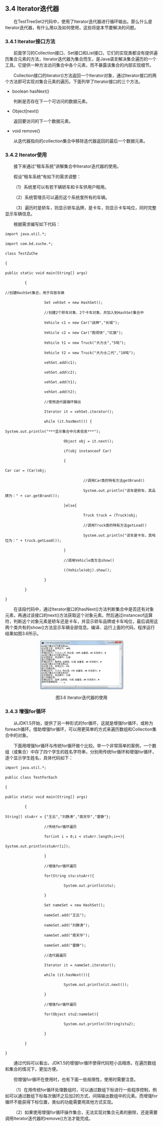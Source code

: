 ## 3.4  Iterator迭代器




&emsp;&emsp;在TestTreeSet2代码中，使用了Iterator迭代器进行循环输出。那么什么是Iterator迭代器，有什么用以及如何使用，这些将是本节要解决的问题。

### 3.4.1  Iterator接口方法  

&emsp;&emsp;前面学习的Collection接口、Set接口和List接口，它们的实现类都没有提供遍历集合元素的方法，Iterator迭代器为集合而生，是Java语言解决集合遍历的一个工具。它提供一种方法访问集合中各个元素，而不暴露该集合的内部实现细节。

&emsp;&emsp;Collection接口的iterator()方法返回一个Iterator对象，通过Iterator接口的两个方法即可实现对集合元素的遍历。下面列举了Iterator接口的三个方法。

- boolean hasNext()

&emsp;&emsp;判断是否存在下一个可访问的数据元素。

- Object[next()

&emsp;&emsp;返回要访问的下一个数据元素。

- void remove()

&emsp;&emsp;从迭代器指向的collection集合中移除迭代器返回的最后一个数据元素。

### 3.4.2  Iterator使用  

&emsp;&emsp;接下来通过“租车系统”讲解集合中Iterator迭代器的使用。

&emsp;&emsp;假设“租车系统”有如下的需求调整：

&emsp;&emsp;（1）系统里可以有若干辆轿车和卡车供用户租用。

&emsp;&emsp;（2）系统管理员可以遍历这个系统里所有的车辆。

&emsp;&emsp;（3）遍历时是轿车，则显示轿车品牌，是卡车，则显示卡车吨位，同时完整显示车辆信息。

&emsp;&emsp;根据需求编写如下代码：


```
import java.util.*;

import com.bd.zuche.*;

class TestZuChe 

{

public static void main(String[] args) 

​         {

//创建HashSet集合，用于存放车辆

​                  Set vehSet = new HashSet();

​                  //创建2个轿车对象、2个卡车对象，并加入到HashSet集合中

​                  Vehicle c1 = new Car("战神","长城");

​                  Vehicle c2 = new Car("跑得快","红旗");

​                  Vehicle t1 = new Truck("大力士","5吨");

​                  Vehicle t2 = new Truck("大力士二代","10吨");

​                  vehSet.add(c1);

​                  vehSet.add(c2);

​                  vehSet.add(t1);

​                  vehSet.add(t2);

​                  //使用迭代器循环输出

​                  Iterator it = vehSet.iterator();

​                  while (it.hasNext()) {

System.out.println("***显示集合中元素信息***");

​                           Object obj = it.next();

​                           if(obj instanceof Car)

​                           {

Car car = (Car)obj;

​                                    //调用Car类的特有方法getBrand()

​                                    System.out.println("该车是轿车，其品牌为：" + car.getBrand());

​                           }else{

​                                    Truck truck = (Truck)obj;

​                                    //调用Truck类的特有方法getLoad()

​                                    System.out.println("该车是卡车，其吨位为：" + truck.getLoad());

​                           }

​                           //调用Vehicle类方法show()

​                           ((Vehicle)obj).show();

​                  }

​         }

}
```


&emsp;&emsp;在该段代码中，通过Iterator接口的hasNext()方法判断集合中是否还有对象元素，再通过该接口的next()方法获取这个对象元素。然后通过instanceof运算符，判断这个对象元素是轿车还是卡车，并显示轿车品牌或卡车吨位，最后调用这两个类共有的show()方法显示车辆全部信息。编译、运行上面的代码，程序运行结果如图3.6所示。




<p align="center"><img src="../../img/d3z/tu3.6.png" /></p>  
<p align="center">图3.6  Iterator迭代器的使用</p>  



### 3.4.3  增强for循环  

&emsp;&emsp;从JDK1.5开始，提供了另一种形式的for循环，这就是增强for循环，或称为foreach循环。借助增强for循环，可以用更简单的方式来遍历数组和Collection集合中的对象。

&emsp;&emsp;下面用增强for循环与传统for循环做个比较。举一个非常简单的案例，一个数组（或集合）中存了四个学生的姓名字符串，分别用传统for循环和增强for循环，逐个显示学生姓名，具体代码如下：


```
import java.util.*;

public class TestForEach

{

public static void main(String[] args) 

​         {

String[] stuArr = {"王云","刘静涛","南天华","雷静"};

​                  //传统for循环遍历

​                  for(int i = 0;i < stuArr.length;i++){

System.out.println(stuArr[i]);

​                  }

​                  //增强for循环遍历

​                  for(String stu:stuArr){

​                           System.out.println(stu);

​                  }

​                  Set nameSet = new HashSet();

​                  nameSet.add("王云");

​                  nameSet.add("刘静涛");

​                  nameSet.add("南天华");

​                  nameSet.add("雷静");

​                  //迭代器遍历

​                  Iterator it = nameSet.iterator();

​                  while (it.hasNext()){

​                           System.out.println(it.next());

​                  }

​                  //增强for循环遍历

​                  for(Object stu2:nameSet){

​                           System.out.println((String)stu2);

​                  }

​         }

}
```


&emsp;&emsp;通过代码可以看出，JDK1.5的增强for循环使得代码短小且精炼，在遍历数组和集合的情况下，更加方便。

&emsp;&emsp;但增强for循环在使用时，也有下面一些局限性，使用时需要注意。

&emsp;&emsp;（1）在用传统for循环处理数组时，可以通过数组下标进行一些程序控制，例如可以通过数组下标每次循环之后加2的方式，间隔输出数组中的元素。而增强for循环不能获得下标位置，类似的功能需要用其他方式实现。

&emsp;&emsp;（2）如果使用增强for循环操作集合，无法实现对集合元素的删除，还是需要调用Iterator迭代器的remove()方法才能完成。





